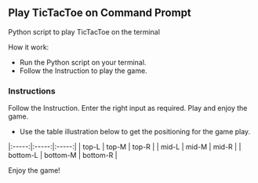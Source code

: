 ## Play TicTacToe on Command Prompt

Python script to play TicTacToe on the terminal

How it work:
- Run the Python script on your terminal.
- Follow the Instruction to play the game.

### Instructions

Follow the Instruction. Enter the right input as required. Play and enjoy the game.

- Use the table illustration below to get the positioning for the game play.

|:-----:|:-----:|:-----:|
| top-L | top-M | top-R |
| mid-L | mid-M | mid-R |
| bottom-L | bottom-M | bottom-R |


Enjoy the game!
